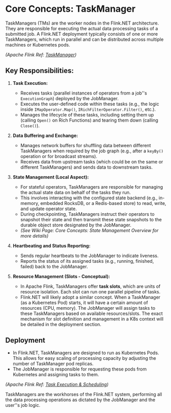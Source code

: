 # Core Concepts: TaskManager

TaskManagers (TMs) are the worker nodes in the Flink.NET architecture. They are responsible for executing the actual data processing tasks of a submitted job. A Flink.NET deployment typically consists of one or more TaskManagers, which run in parallel and can be distributed across multiple machines or Kubernetes pods.

*(Apache Flink Ref: [TaskManager](https://nightlies.apache.org/flink/flink-docs-stable/docs/concepts/flink_architecture/#taskmanager))*

## Key Responsibilities:

1.  **Task Execution:**
    *   Receives tasks (parallel instances of operators from a job''s `ExecutionGraph`) deployed by the JobManager.
    *   Executes the user-defined code within these tasks (e.g., the logic inside `IMapOperator.Map()`, `IRichFilterOperator.Filter()`, etc.).
    *   Manages the lifecycle of these tasks, including setting them up (calling `Open()` on Rich Functions) and tearing them down (calling `Close()`).

2.  **Data Buffering and Exchange:**
    *   Manages network buffers for shuffling data between different TaskManagers when required by the job graph (e.g., after a `keyBy()` operation or for broadcast streams).
    *   Receives data from upstream tasks (which could be on the same or different TaskManagers) and sends data to downstream tasks.

3.  **State Management (Local Aspect):**
    *   For stateful operators, TaskManagers are responsible for managing the actual state data on behalf of the tasks they run.
    *   This involves interacting with the configured state backend (e.g., in-memory, embedded RocksDB, or a Redis-based store) to read, write, and update operator state.
    *   During checkpointing, TaskManagers instruct their operators to snapshot their state and then transmit these state snapshots to the durable object store designated by the JobManager.
    *   *(See Wiki Page: Core Concepts: State Management Overview for more details)*

4.  **Heartbeating and Status Reporting:**
    *   Sends regular heartbeats to the JobManager to indicate liveness.
    *   Reports the status of its assigned tasks (e.g., running, finished, failed) back to the JobManager.

5.  **Resource Management (Slots - Conceptual):**
    *   In Apache Flink, TaskManagers offer **task slots**, which are units of resource isolation. Each slot can run one parallel pipeline of tasks.
    *   Flink.NET will likely adopt a similar concept. When a TaskManager (as a Kubernetes Pod) starts, it will have a certain amount of resources (CPU, memory). The JobManager will assign tasks to these TaskManagers based on available resources/slots. The exact mechanism for slot definition and management in a K8s context will be detailed in the deployment section.

## Deployment

*   In Flink.NET, TaskManagers are designed to run as Kubernetes Pods. This allows for easy scaling of processing capacity by adjusting the number of TaskManager pod replicas.
*   The JobManager is responsible for requesting these pods from Kubernetes and assigning tasks to them.

*(Apache Flink Ref: [Task Execution & Scheduling](https://nightlies.apache.org/flink/flink-docs-stable/docs/internals/task_scheduling/))*

TaskManagers are the workhorses of the Flink.NET system, performing all the data processing operations as dictated by the JobManager and the user''s job logic.
